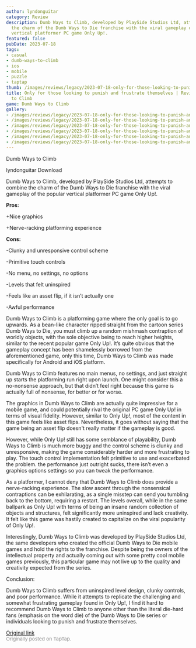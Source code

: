 ```yaml
---
author: lyndonguitar
category: Review
description: Dumb Ways to Climb, developed by PlaySide Studios Ltd, attempts to combine
  the charm of the Dumb Ways to Die franchise with the viral gameplay of the popular
  vertical platformer PC game Only Up!.
featured: false
pubDate: 2023-07-18
tags:
- casual
- dumb-ways-to-climb
- ios
- mobile
- puzzle
- taptap
thumb: /images/reviews/legacy/2023-07-18-only-for-those-looking-to-punish-and-frustrate-themselves--review---dumb-ways-to-climb-0.avif
title: Only for those looking to punish and frustrate themselves | Review - Dumb Ways
  to Climb
game: Dumb Ways to Climb
gallery:
- /images/reviews/legacy/2023-07-18-only-for-those-looking-to-punish-and-frustrate-themselves--review---dumb-ways-to-climb-0.avif
- /images/reviews/legacy/2023-07-18-only-for-those-looking-to-punish-and-frustrate-themselves--review---dumb-ways-to-climb-1.avif
- /images/reviews/legacy/2023-07-18-only-for-those-looking-to-punish-and-frustrate-themselves--review---dumb-ways-to-climb-2.avif
- /images/reviews/legacy/2023-07-18-only-for-those-looking-to-punish-and-frustrate-themselves--review---dumb-ways-to-climb-3.avif
- /images/reviews/legacy/2023-07-18-only-for-those-looking-to-punish-and-frustrate-themselves--review---dumb-ways-to-climb-4.avif
- /images/reviews/legacy/2023-07-18-only-for-those-looking-to-punish-and-frustrate-themselves--review---dumb-ways-to-climb-5.avif
---
```

Dumb Ways to Climb

lyndonguitar
Download

Dumb Ways to Climb, developed by PlaySide Studios Ltd, attempts to combine the charm of the Dumb Ways to Die franchise with the viral gameplay of the popular vertical platformer PC game Only Up!.


**Pros:**


+Nice graphics

+Nerve-racking platforming experience


**Cons:**


-Clunky and unresponsive control scheme

-Primitive touch controls

-No menu, no settings, no options

-Levels that felt uninspired

-Feels like an asset flip, if it isn’t actually one

-Awful performance

Dumb Ways to Climb is a platforming game where the only goal is to go upwards. As a bean-like character ripped straight from the cartoon series Dumb Ways to Die, you must climb up a random mishmash contraption of worldly objects, with the sole objective being to reach higher heights, similar to the recent popular game Only Up!. It’s quite obvious that the gameplay concept has been shamelessly borrowed from the aforementioned game, only this time, Dumb Ways to Climb was made specifically for Android and iOS platform.

Dumb Ways to Climb features no main menus, no settings, and just straight up starts the platforming run right upon launch. One might consider this a no-nonsense approach, but that didn’t feel right because this game is actually full of nonsense, for better or for worse.

The graphics in Dumb Ways to Climb are actually quite impressive for a mobile game, and could potentially rival the original PC game Only Up! in terms of visual fidelity. However, similar to Only Up!, most of the content in this game feels like asset flips. Nevertheless, it goes without saying that the game being an asset flip doesn't really matter if the gameplay is good.

However, while Only Up! still has some semblance of playability, Dumb Ways to Climb is much more buggy and the control scheme is clunky and unresponsive, making the game considerably harder and more frustrating to play. The touch control implementation felt primitive to use and exacerbated the problem. the performance just outright sucks, there isn’t even a graphics options settings so you can tweak the performance.

As a platformer, I cannot deny that Dumb Ways to Climb does provide a nerve-racking experience. The slow ascent through the nonsensical contraptions can be exhilarating, as a single misstep can send you tumbling back to the bottom, requiring a restart. The levels overall, while in the same ballpark as Only Up! with terms of being an insane random collection of objects and structures, felt significantly more uninspired and lack creativity. It felt like this game was hastily created to capitalize on the viral popularity of Only Up!.

Interestingly, Dumb Ways to Climb was developed by PlaySide Studios Ltd, the same developers who created the official Dumb Ways to Die mobile games and hold the rights to the franchise. Despite being the owners of the intellectual property and actually coming out with some pretty cool mobile games previously, this particular game may not live up to the quality and creativity expected from the series.

Conclusion:

Dumb Ways to Climb suffers from uninspired level design, clunky controls, and poor performance. While it attempts to replicate the challenging and somewhat frustrating gameplay found in Only Up!, I find it hard to recommend Dumb Ways to Climb to anyone other than the literal die-hard fans (emphasis on the word die) of the Dumb Ways to Die series or individuals looking to punish and frustrate themselves.

[Original link](https://m.taptap.io/post/6018267?share_id=dc3869f6f178&utm_medium=share&utm_source=discord)<br><span style="font-size: 0.95em; color: #888;">Originally posted on TapTap.</span>